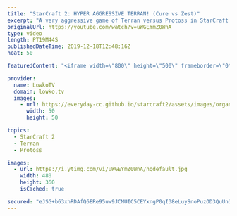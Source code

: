 ```yaml
---
title: "StarCraft 2: HYPER AGGRESSIVE TERRAN! (Cure vs Zest)"
excerpt: "A very aggressive game of Terran versus Protoss in StarCraft 2. In this professional match Cure, the Terran player, decides to start off with a double proxy Barracks. While the response from Zest was solid, a lot of damage still gets dealt. However, when going for Terran cheese the Command Center does"
originalUrl: https://youtube.com/watch?v=uWGEYmZ0WnA
type: video
length: PT19M44S
publishedDateTime: 2019-12-18T12:48:16Z
heat: 50

featuredContent: "<iframe width=\"800\" height=\"500\" frameborder=\"0\" src=\"https://www.youtube.com/embed/uWGEYmZ0WnA\" allow=\"accelerometer; autoplay; encrypted-media; gyroscope; picture-in-picture\" allowfullscreen></iframe>"

provider:
  name: LowkoTV
  domain: lowko.tv
  images:
    - url: https://everyday-cc.github.io/starcraft2/assets/images/organizations/lowko.tv-50x50.jpg
      width: 50
      height: 50

topics:
  - StarCraft 2
  - Terran
  - Protoss

images:
  - url: https://i.ytimg.com/vi/uWGEYmZ0WnA/hqdefault.jpg
    width: 480
    height: 360
    isCached: true

secured: "eJSG+b63xhRDAfQ6ERe95uw9JCMUIC5CEYxngP0qI38eLuySnoPuzOD3QuUn3QAJHtjBO5v7GC7VeUR8oRXnn2zLeHgMgZuk4jilcJB+Ld0j0cfR9c2W80G9dWabFhMK65U0z1QOiortkHiJcpojL25nMcjhRO8hZgNWiVorNdmxO6TLv0o2v4haltXFrJx9T0deLm21LWcfijN95WE2Kn3XpK25rsGANldQIHBdBFzli7PPPLjmniPSzHIr4tPxMZUEULpvGZ5pZT4kQhUf0XEZMevOiHOija+WL+nyOpkIIZwcFXAFKx/2x+LPvZNrQadBzTcGzOctEt1/n/FH6nVH4vABcBxheGBqvLfZlPC1mjnauLUBVxYtHQUmnnsFp4ow9sDh0QNn03s9Isg7glc+QtXXtmfn93BVlQ6aDIVfruN7RdkYC7H44iVc53lQ;wKEgcfgK5vYnxg024j03pA=="
---
```


